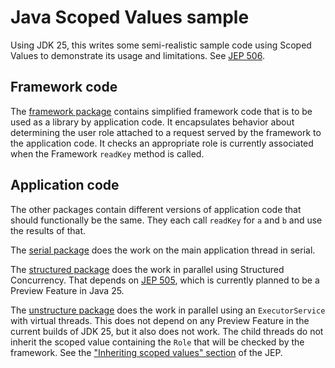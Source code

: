 # Java Scoped Values sample

Using JDK 25, this writes some semi-realistic sample code using Scoped Values to demonstrate its usage and limitations. See [JEP 506](https://openjdk.org/jeps/506).

## Framework code

The [framework package](src/main/java/com/example/demo/framework) contains simplified framework code that is to be used as a library by application code. It encapsulates behavior about determining the user role attached to a request served by the framework to the application code. It checks an appropriate role is currently associated when the Framework `readKey` method is called.

## Application code

The other packages contain different versions of application code that should functionally be the same. They each call `readKey` for `a` and `b` and use the results of that.

The [serial package](src/main/java/com/example/demo/serial) does the work on the main application thread in serial.

The [structured package](src/main/java/com/example/demo/structured) does the work in parallel using Structured Concurrency. That depends on [JEP 505](https://openjdk.org/jeps/505), which is currently planned to be a Preview Feature in Java 25.

The [unstructure package](src/main/java/com/example/demo/unstructured) does the work in parallel using an `ExecutorService` with virtual threads. This does not depend on any Preview Feature in the current builds of JDK 25, but it also does not work. The child threads do not inherit the scoped value containing the `Role` that will be checked by the framework. See the ["Inheriting scoped values" section](https://openjdk.org/jeps/506#Inheriting-scoped-values) of the JEP.
